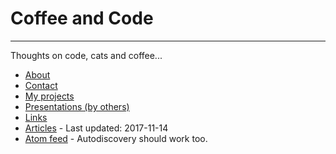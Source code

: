 # Coffee and Code
---
Thoughts on code, cats and coffee...

* [About](./about.html) 
* [Contact](./contact.html) 
* [My projects](./projects.html) 
* [Presentations (by others)](./presentations.html)
* [Links](./links.html)
* [Articles](./articles.html) - Last updated: 2017-11-14
* [Atom feed](./atom.xml) - Autodiscovery should work too.
